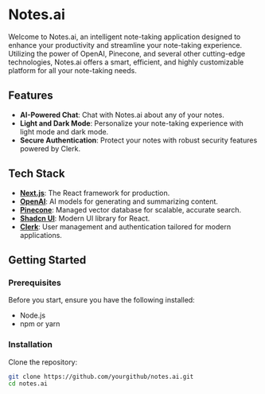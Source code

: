 # Notes.ai

Welcome to Notes.ai, an intelligent note-taking application designed to enhance your productivity and streamline your note-taking experience. Utilizing the power of OpenAI, Pinecone, and several other cutting-edge technologies, Notes.ai offers a smart, efficient, and highly customizable platform for all your note-taking needs.

## Features

- **AI-Powered Chat**: Chat with Notes.ai about any of your notes.
- **Light and Dark Mode**: Personalize your note-taking experience with light mode and dark mode.
- **Secure Authentication**: Protect your notes with robust security features powered by Clerk.

## Tech Stack

- **[Next.js](https://nextjs.org/)**: The React framework for production.
- **[OpenAI](https://www.openai.com/)**: AI models for generating and summarizing content.
- **[Pinecone](https://www.pinecone.io/)**: Managed vector database for scalable, accurate search.
- **[Shadcn UI](https://shadcn.com/)**: Modern UI library for React.
- **[Clerk](https://clerk.dev/)**: User management and authentication tailored for modern applications.

## Getting Started

### Prerequisites

Before you start, ensure you have the following installed:

- Node.js
- npm or yarn

### Installation

Clone the repository:

```bash
git clone https://github.com/yourgithub/notes.ai.git
cd notes.ai
```
